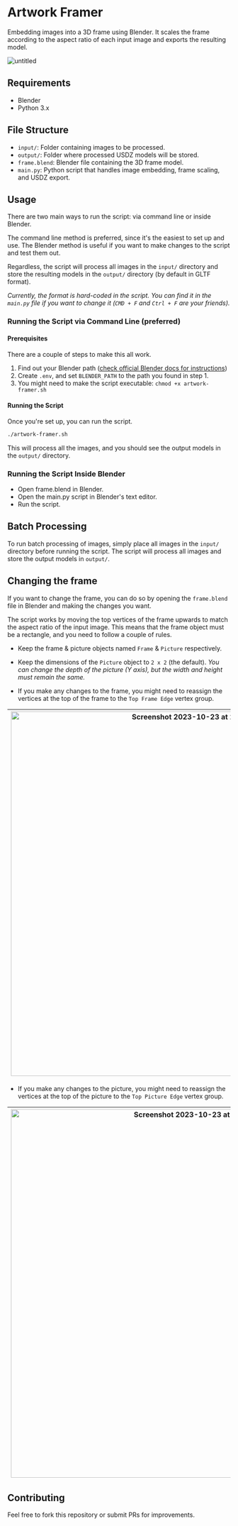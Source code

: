 # Artwork Framer

Embedding images into a 3D frame using Blender. It scales the frame according to the aspect ratio of each input image and exports the resulting model.

![untitled](https://github.com/bartaxyz/artwork-framer/assets/4202010/bbf475e3-ac4d-40b8-97ac-43e5c0ad870d)

## Requirements

- Blender
- Python 3.x

## File Structure

- `input/`: Folder containing images to be processed.
- `output/`: Folder where processed USDZ models will be stored.
- `frame.blend`: Blender file containing the 3D frame model.
- `main.py`: Python script that handles image embedding, frame scaling, and USDZ export.

## Usage

There are two main ways to run the script: via command line or inside Blender.

The command line method is preferred, since it's the easiest to set up and use. The Blender method is useful if you want to make changes to the script and test them out.

Regardless, the script will process all images in the `input/` directory and store the resulting models in the `output/` directory (by default in GLTF format).

_Currently, the format is hard-coded in the script. You can find it in the `main.py` file if you want to change it (`CMD + F` and `Ctrl + F` are your friends)._

### Running the Script via Command Line (preferred)

#### Prerequisites

There are a couple of steps to make this all work.

1. Find out your Blender path ([check official Blender docs for instructions](https://docs.blender.org/manual/en/latest/advanced/command_line/launch/index.html))
2. Create `.env`, and set `BLENDER_PATH` to the path you found in step 1.
3. You might need to make the script executable: `chmod +x artwork-framer.sh`

#### Running the Script

Once you're set up, you can run the script.

```bash
./artwork-framer.sh
```

This will process all the images, and you should see the output models in the `output/` directory.

### Running the Script Inside Blender

- Open frame.blend in Blender.
- Open the main.py script in Blender's text editor.
- Run the script.

## Batch Processing

To run batch processing of images, simply place all images in the `input/` directory before running the script. The script will process all images and store the output models in `output/`.

## Changing the frame

If you want to change the frame, you can do so by opening the `frame.blend` file in Blender and making the changes you want.

The script works by moving the top vertices of the frame upwards to match the aspect ratio of the input image. This means that the frame object must be a rectangle, and you need to follow a couple of rules.

- Keep the frame & picture objects named `Frame` & `Picture` respectively.

- Keep the dimensions of the `Picture` object to `2 x 2` (the default). _You can change the depth of the picture (Y axis), but the width and height must remain the same._

- If you make any changes to the frame, you might need to reassign the vertices at the top of the frame to the `Top Frame Edge` vertex group.

| <img width="822" alt="Screenshot 2023-10-23 at 22 37 08" src="https://github.com/bartaxyz/artwork-framer/assets/4202010/f4b36d3c-a924-4128-97af-b5faab5c61e0"> | <img width="250" alt="Screenshot 2023-10-23 at 22 37 02" src="https://github.com/bartaxyz/artwork-framer/assets/4202010/06d0fc2e-ac0e-4eea-9f48-99a0ee62b873"> |
| --- | --- |

- If you make any changes to the picture, you might need to reassign the vertices at the top of the picture to the `Top Picture Edge` vertex group.

| <img width="831" alt="Screenshot 2023-10-23 at 22 35 00" src="https://github.com/bartaxyz/artwork-framer/assets/4202010/b71bf0bd-d01b-4502-a845-732e0d151ad6"> | <img width="251" alt="Screenshot 2023-10-23 at 22 34 46" src="https://github.com/bartaxyz/artwork-framer/assets/4202010/1be3ed9d-a96d-40c6-a461-21709d9d315c"> |
| --- | --- |

## Contributing

Feel free to fork this repository or submit PRs for improvements.
